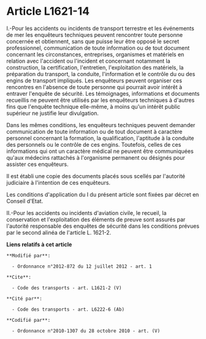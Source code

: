 # Article L1621-14

I.-Pour les accidents ou incidents de transport terrestre et les événements de mer les enquêteurs techniques peuvent
rencontrer toute personne concernée et obtiennent, sans que puisse leur être opposé le secret professionnel, communication de
toute information ou de tout document concernant les circonstances, entreprises, organismes et matériels en relation avec
l'accident ou l'incident et concernant notamment la construction, la certification, l'entretien, l'exploitation des
matériels, la préparation du transport, la conduite, l'information et le contrôle du ou des engins de transport impliqués.
Les enquêteurs peuvent organiser ces rencontres en l'absence de toute personne qui pourrait avoir intérêt à entraver
l'enquête de sécurité. Les témoignages, informations et documents recueillis ne peuvent être utilisés par les enquêteurs
techniques à d'autres fins que l'enquête technique elle-même, à moins qu'un intérêt public supérieur ne justifie leur
divulgation. 

Dans les mêmes conditions, les enquêteurs techniques peuvent demander communication de toute information ou de tout document
à caractère personnel concernant la formation, la qualification, l'aptitude à la conduite des personnels ou le contrôle de
ces engins. Toutefois, celles de ces informations qui ont un caractère médical ne peuvent être communiquées qu'aux médecins
rattachés à l'organisme permanent ou désignés pour assister ces enquêteurs. 

Il est établi une copie des documents placés sous scellés par l'autorité judiciaire à l'intention de ces enquêteurs. 

Les conditions d'application du I du présent article sont fixées par décret en Conseil d'Etat. 

II.-Pour les accidents ou incidents d'aviation civile, le recueil, la conservation et l'exploitation des éléments de preuve
sont assurés par l'autorité responsable des enquêtes de sécurité dans les conditions prévues par le second alinéa de
l'article L. 1621-2.

**Liens relatifs à cet article**

	**Modifié par**:

	  - Ordonnance n°2012-872 du 12 juillet 2012 - art. 1

	**Cite**:

	  - Code des transports - art. L1621-2 (V)

	**Cité par**:

	  - Code des transports - art. L6222-6 (Ab)

	**Codifié par**:

	  - Ordonnance n°2010-1307 du 28 octobre 2010 - art. (V)
